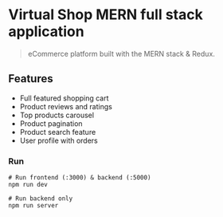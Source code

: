 # Virtual Shop MERN full stack application

> eCommerce platform built with the MERN stack & Redux.

## Features

- Full featured shopping cart
- Product reviews and ratings
- Top products carousel
- Product pagination
- Product search feature
- User profile with orders

### Run

```
# Run frontend (:3000) & backend (:5000)
npm run dev

# Run backend only
npm run server
```
